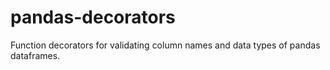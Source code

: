 # pandas-decorators
Function decorators for validating column names and data types of pandas dataframes.  
